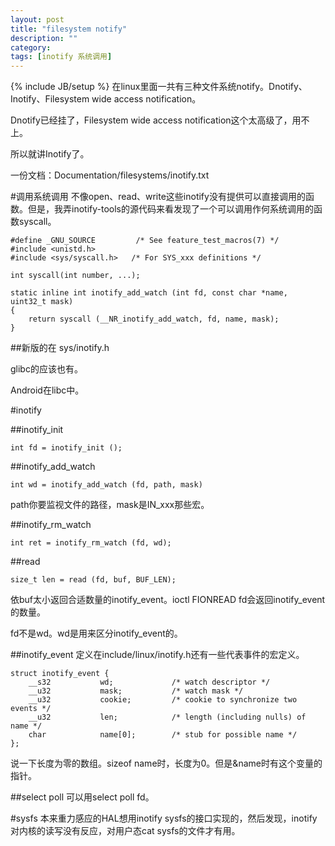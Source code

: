 ```yaml
---
layout: post
title: "filesystem notify"
description: ""
category: 
tags: [inotify 系统调用]
---
```

{% include JB/setup %}
在linux里面一共有三种文件系统notify。Dnotify、Inotify、Filesystem wide access notification。

Dnotify已经挂了，Filesystem wide access notification这个太高级了，用不上。

所以就讲Inotify了。

一份文档：Documentation/filesystems/inotify.txt

#调用系统调用
不像open、read、write这些inotify没有提供可以直接调用的函数。但是，我弄inotify-tools的源代码来看发现了一个可以调用作何系统调用的函数syscall。

    #define _GNU_SOURCE         /* See feature_test_macros(7) */
    #include <unistd.h>
    #include <sys/syscall.h>   /* For SYS_xxx definitions */

    int syscall(int number, ...);

    static inline int inotify_add_watch (int fd, const char *name, uint32_t mask)
    {
        return syscall (__NR_inotify_add_watch, fd, name, mask);
    }

##新版的在
sys/inotify.h

glibc的应该也有。

Android在libc中。

#inotify

##inotify_init

    int fd = inotify_init ();

##inotify_add_watch

    int wd = inotify_add_watch (fd, path, mask)

path你要监视文件的路径，mask是IN_xxx那些宏。

##inotify_rm_watch

    int ret = inotify_rm_watch (fd, wd);

##read

    size_t len = read (fd, buf, BUF_LEN);

依buf太小返回合适数量的inotify_event。ioctl FIONREAD fd会返回inotify_event的数量。

fd不是wd。wd是用来区分inotify_event的。

##inotify_event
定义在include/linux/inotify.h还有一些代表事件的宏定义。

    struct inotify_event {
        __s32           wd;             /* watch descriptor */
        __u32           mask;           /* watch mask */
        __u32           cookie;         /* cookie to synchronize two events */
        __u32           len;            /* length (including nulls) of name */
        char            name[0];        /* stub for possible name */
    };

说一下长度为零的数组。sizeof name时，长度为0。但是&name时有这个变量的指针。

##select poll
可以用select poll fd。

#sysfs
本来重力感应的HAL想用inotify sysfs的接口实现的，然后发现，inotify对内核的读写没有反应，对用户态cat sysfs的文件才有用。


